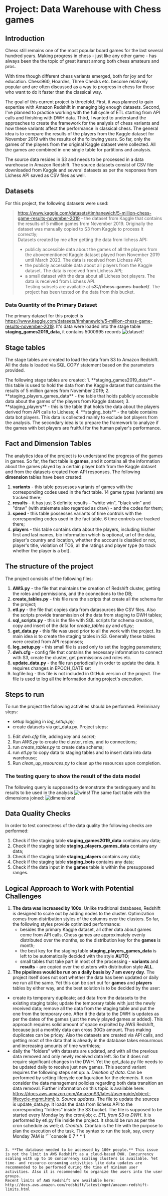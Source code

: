 # Project: Data Warehouse with Chess games

## Introduction

<p>Chess still remains one of the most popular board games for the last several hundred years. Making progress in chess - just like any other game - has always been the the topic of great iterest among both chess amateurs and pros.</p>
<p>With time though different chess variants emerged, both for joy and for education. Chess960, Hoardes, Three Checks etc. become relatively popular and are often discussed as a way to progress in chess for those who want to do it faster than the classical way.</p>

<p>The goal of this current project is threefold.
First, it was planned to gain expertise with Amazon Redshift in managing big enough datasets.
Second, I've planned to practice working with the full cycle of ETL starting from API calls and finishing with DWH data.
Third, I wanted to understand the approaches to create the framework for the analysis of chess variants and how these variants affect the performance in classical chess.
The general idea is to compare the results of the players from the Kaggle dataset for November 2019 with the results of the following years. So far, only the games of the players from the original Kaggle dataset were collected. All the games are combined in one single table for partitions and analysis.
</p>
<p>The source data resides in S3 and needs to be processed in a data warehouse in Amazon Redshift. The source datasets consist of CSV file downloaded from Kaggle and several datasets as per the responses from Lichess API saved as CSV files as well.</p>

## Datasets

For this project, the following datasets were used:

>https://www.kaggle.com/datasets/timhanewich/5-million-chess-game-results-november-2019 - the dataset from Kaggle that contains the results of 5 million games from November 2019. Originally the dataset was manually copied to S3 from Kaggle to process it correctly;<br>
>Datasets created by me after getting the data from lichess API:
>- publicly accessible data about the games of all the players from the abovementioned Kaggle dataset played from November 2019 until March 2023. The data is received from Lichess API;
>- the publicly accessible data about all players from the Kaggle dataset. The data is received from Lichess API;
>- a small dataset with the data about all Lichess bot players. The data is received from Lichess API.<br>
>Testing subsets are available at **s3://chess-games-bucket/**. The project has been tested on the data from this bucket.

### Data Quantity of the Primary Dataset

The primary dataset for this project is https://www.kaggle.com/datasets/timhanewich/5-million-chess-game-results-november-2019. It's data were loaded into the stage table **staging_games2019_data**, it contains 5000995 records
 ![dataset!](dataset.png "dataset")

## Stage tables
<p>The stage tables are created to load the data from S3 to Amazon Redshift. All the data is loaded via SQL COPY statement based on the parameters provided. </p>
The following stage tables are created:
1. **staging_games2019_data** - this table is used to hold the data from the Kaggle dataset that contains the results of 5 million games from November 2019;
2. **staging_players_games_data** - the table that holds publicly accessible data about the games of the players from Kaggle dataset;
3. **staging_players** - this is the table that holds the data about the players derived from API calls to Lichess;
4. **staging_bots** - the table contains data bot players. This data is collected mainly to exclude bot players from the analysis. The secondary idea is to prepare the framework to analyze if the games with bot players are fruitful for the human palyer's performance.

## Fact and Dimension Tables
The analytics idea of the project is to understand the progress of the games in games. So far, the fact table is **games**, and it contains all the information about the games played by a certain player both from the Kaggle dataset and from the datasets created from API responses.
The following **dimension** tables have been created: 
1. **variants** - this table possesses variants of games with the corresponding codes used in the fact table. 14 game types (variants) are tracked there;
2. **results** - it has just 3 definite results - "white win", "black win" and "draw" (with stalemate also regarded as draw) - and the codes for them;
3. **speed** - this table possesses variants of time controls with the corresponding codes used in the fact table. 6 time controls are tracked there;
4. **players** - this table contains data about the players, including his/her first and last names, bio information which is optional, url of the data, player's country and location, whether the account is disabled or not, player's title, violation of TOS, all the ratings and player type (to track whether the player is a bot).

## The structure of the project

The project consisits of the following files:
1. **AWS.py** - the file that maintains the creation of Redshift cluster, getting the roles and permissions, and the coonections to the DB;
2. **create_tables.py** - this file runs the scripts that create all the schema for the project;
3. **etl.py** - the file that copies data from datasources like CSV files. Also the scripts provide transmission of the data from staging to DWH tables;
4. **sql_scripts.py** - this is the file with SQL scripts for schema creation, copy and insert of the data for *create_tables.py* and *etl.py*;
5. **get_data.py** - this file was used prior to all the work with the project. Its main idea is to create the staging tables in S3. Generally these tables were created from API responses;
6. **log_setup.py** - this small file is used only to set the logging parameters;
7. **dwh.cfg** - config file that contains the necessary information to connect with  S3, create the cluster, get permissions and roles etc.
8. **update_data.py** - the file run periodically in order to update the data. It requires changes in EPOCH_DATE set 
9. logfile.log - this file is not included in GitHub version of the project. The file is used to log all the information during project's execution.

## Steps to run

To run the project the following activities should be performed:
Preliminary steps:
- setup logging in *log_setup.py*;
- create datasets via get_data.py.
Project steps:
1. Edit *dwh.cfg* file, adding *key* and *secret*;
2. Run *AWS.py* to create the cluster, roles, and to connections;
3. run *create_tables.py* to create data schema;
4. run *etl.py* to copy data to staging tables and to insert data into data warehouse;
5. Run *clean_up_resources.py* to clean up the resources upon completion.

### The testing query to show the result of the data model

The following query is supposed to demonstrate the testingquery and its results to be used in the analysis
![wins!](wins.png "wins")
The same fact table with the dimensions joined:
![dimensions!](dimensions.png "dimensions")

## Data Quality Checks

In order to test correctness of the data quality the following checks are performed:
1. Check if the staging table **staging_games2019_data** contains any data;
2. Check if the staging table **staging_players_games_data** contains any data;
3. Check if the staging table **staging_players** contains any data;
4. Check if the staging table **staging_bots** contains any data;
5. Check if the data input in the **games** table is within the presupposed ranges.

## Logical Approach to Work with Potential Challenges

1. **The data was increased by 100x**. Unlike traditional databases, Redshift is designed to scale out by adding nodes to the cluster. Optimization comes from distribution styles of the columns over the clusters. So far, the following styles provide optimized performance:
   - besides the primary Kaggle dataset, all other data about games come from API calls. Chess games are approximately evenly distributed over the months, so the distribution key for the **games** is month;
   - the best key for the staging table **staging_players_games_data** is left to be automatically decided with the style **AUTO**;
   - small tables that take part in most of the processing - **variants** and **results** - are copied over the clusters with distribution style **ALL**.
2.  **The pipelines would be run on a daily basis by 7 am every day**. The project itself does not sort whether the data has been updated or daily we run all the same. Yet this can be sort out for **games** and **players** tables by either way, and the best solution is to be decided by the user:
   - create its temporary duplicate; add data from the datasets to the existing staging table; update the temporary table with just the newly received data; remove all the data from the staging table and put the one from the temporary one. After it the data to the DWH is updates as per the dates of the games (just the newly played games ar added). This approach requires solid amount of space exploited by AWS Redshift, because just a monthly data can cross 30Gb amount. Thus making duplicates can be pricey. Also the datasets are created via API calls, and getting most of the data that is already in the database takes enourmous and increasing amounts of time worthless;
   - daily the "folders" with datasets are updated, and with all the previous data removed and only newly received data left. So far it does not require significant changes in the DWH. Yet the get_data.py file needs to be updated daily to receive just new games.
   This second variant requires the following steps set up:
   a. *Deletion of data*. Can be performed by setting lifecycle configuration for the elements. It can consider the data management policies regarding both data transition an data removal. Further information on this topic is available here: https://docs.aws.amazon.com/AmazonS3/latest/userguide/object-lifecycle-mgmt.html;
   b. *Source updates*. The file to update the sources is update_data.py. It loads the data from lichess API to the corresponding "folders" inside the S3 bucket. The file is supposed to be started every Monday by the cron/job; 
   c. *ETL from S3 to DWH*. It is performed by etl.py file inside the project. It should be run as per the cron schedule as well;
   d. *Crontab*. Crontab is the file with the purpose to plan the execution of the task. The syntax to run the task, say, every Monday 7AM is '```console
   0 7 * * 1
   ```'

3. **The database needed to be accessed by 100+ people.** This issue is not the limit in AWS Redshift as a cloud-based DWH. Concurrency scaling with up to 10 concurrency scaling clusters is available. Yet time- and resource-consuming activities like data updates are recommended to be performed during the time of minimum user activities. Also it is recommended to organize the users into the user groups.
   Recent limits of AWS Redshift are available here: http://docs.aws.amazon.com/redshift/latest/mgmt/amazon-redshift-limits.html



